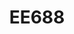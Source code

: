 --- 
layout: course 
title: EE688
department: Electrical Engineering
name: Physics of Transistors
type: Theory
description: "The MOS transistor is the core element of integrated circuit (IC) technology “Heart of VLSI circuit”. The bipolar transistors are used in amplifier, filter, and oscillator designs. The heterojunction transistors find applications in high-speed circuits, power switches, RF and Microwave electronics. These points signify the importance of studying the physics and technology of transistors."
instructor: Prof. Vigneshwara Raja
prerequisites:
semestertype: Full
level: PG
lectures: 3
tutorials: 0
practicals: 0
credits: 6
email: vigneshwararaja@iitdh.ac.in
syllabus: "Semiconductor Physics Review. The MOS transistor: MOS Capacitor Fundamentals, Fixed Oxide and Interface Charge Effects, Carrier Transport in MOS capacitor, Basic MOSFET operation, Measurement of MOS transistor parameters, Small Signal Equivalent Circuit, Non-ideal effects, MOSFET scaling and Short channel effects, Advanced MOSFET structures (High-k gate, SOI MOSFET and FinFET), Radiation and Hot-electron effects in transistors, MOSFET reliability, CMOS technology, Charged Coupled Device (CCD). Bipolar transistor: Basic BJT operation, Minority carrier distribution, Ideal current-voltage characteristics, Non-ideal effects, Base width modulation, High injection, Emitter bandgap narrowing, Current crowding, Nonuniform base doping, Breakdown voltage, Equivalent circuit models, Switching characteristics, Insulated-gate bipolar transistor (IGBT). Heterojunction Transistors: Heterostructure fundamentals, High electron mobility transistor (HEMT), and Heterojunction bipolar transistor (HBT)."
references: 
    - "Tsividis Y. and Mcandrew C., The MOS Transistor, New York, Oxford University Press, 2012."
    - "Taur Y. and Ning T. H., Fundamentals of Modern VLSI Devices, 2nd edition, New Delhi, Cambridge University Press, 2009."
    - "Sze S. M. and Ng K. K., Physics of Semiconductor Devices, 3rd edition, New Jersey, John Wiley & Sons, 2007."
    - "Shur M., Physics of Semiconductor Devices, Noida, Pearson, 2019."
    - "Neamen D. A., Semiconductor Physics and Technology: Basic Principles, 4th edition, New York, McGraw Hill, 2012"
permalink: /:title/ 
categories: ee 600 pg 
---